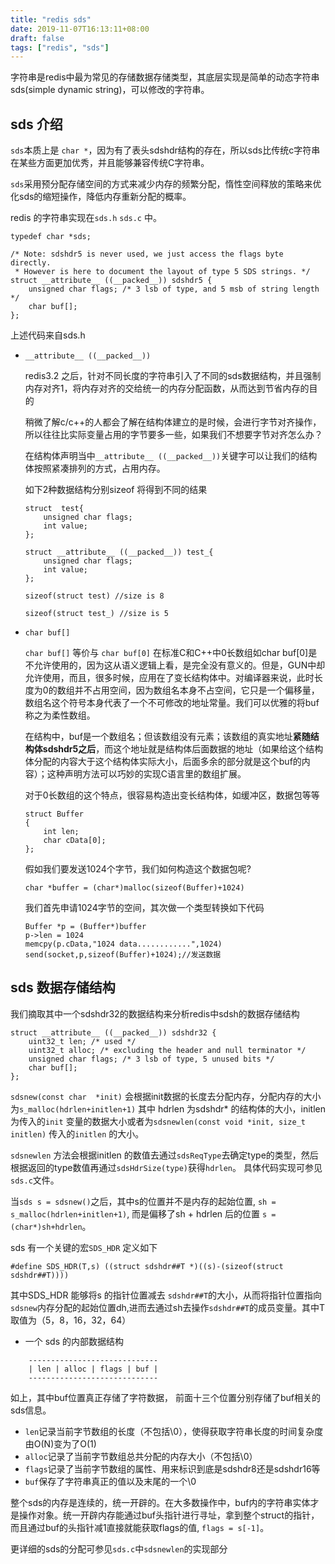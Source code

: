 ```yaml
---
title: "redis sds"
date: 2019-11-07T16:13:11+08:00
draft: false
tags: ["redis", "sds"]
---
```


字符串是redis中最为常见的存储数据存储类型，其底层实现是简单的动态字符串sds(simple dynamic string)，可以修改的字符串。

## sds 介绍
`sds`本质上是 `char *`，因为有了表头sdshdr结构的存在，所以sds比传统c字符串在某些方面更加优秀，并且能够兼容传统C字符串。

`sds`采用预分配存储空间的方式来减少内存的频繁分配，惰性空间释放的策略来优化sds的缩短操作，降低内存重新分配的概率。

redis 的字符串实现在`sds.h` `sds.c` 中。

```
typedef char *sds;

/* Note: sdshdr5 is never used, we just access the flags byte directly.
 * However is here to document the layout of type 5 SDS strings. */
struct __attribute__ ((__packed__)) sdshdr5 {
    unsigned char flags; /* 3 lsb of type, and 5 msb of string length */
    char buf[];
};
```
上述代码来自sds.h

* `__attribute__ ((__packed__))`

    redis3.2 之后，针对不同长度的字符串引入了不同的sds数据结构，并且强制内存对齐1，将内存对齐的交给统一的内存分配函数，从而达到节省内存的目的

    稍微了解c/c++的人都会了解在结构体建立的是时候，会进行字节对齐操作，所以往往比实际变量占用的字节要多一些，如果我们不想要字节对齐怎么办？

    在结构体声明当中`__attribute__ ((__packed__))`关键字可以让我们的结构体按照紧凑排列的方式，占用内存。

    如下2种数据结构分别sizeof 将得到不同的结果
    ```
    struct  test{
        unsigned char flags;
        int value;
    };

    struct __attribute__ ((__packed__)) test_{
        unsigned char flags;
        int value;
    };
    ```

    `sizeof(struct test) //size is 8`

    `sizeof(struct test_) //size is 5`

* `char buf[]`

    `char buf[]` 等价与 `char buf[0]` 在标准C和C++中0长数组如char buf[0]是不允许使用的，因为这从语义逻辑上看，是完全没有意义的。但是，GUN中却允许使用，而且，很多时候，应用在了变长结构体中。对编译器来说，此时长度为0的数组并不占用空间，因为数组名本身不占空间，它只是一个偏移量， 数组名这个符号本身代表了一个不可修改的地址常量。我们可以优雅的将buf称之为柔性数组。

    在结构中，buf是一个数组名；但该数组没有元素；该数组的真实地址**紧随结构体sdshdr5之后**，而这个地址就是结构体后面数据的地址（如果给这个结构体分配的内容大于这个结构体实际大小，后面多余的部分就是这个buf的内容）；这种声明方法可以巧妙的实现C语言里的数组扩展。

    对于0长数组的这个特点，很容易构造出变长结构体，如缓冲区，数据包等等
    ```
    struct Buffer
    {
        int len;
        char cData[0];
    };
    ```
    假如我们要发送1024个字节，我们如何构造这个数据包呢?

    `char *buffer = (char*)malloc(sizeof(Buffer)+1024)`
    
    我们首先申请1024字节的空间，其次做一个类型转换如下代码
    ```
    Buffer *p = (Buffer*)buffer
    p->len = 1024
    memcpy(p.cData,"1024 data............",1024)
    send(socket,p,sizeof(Buffer)+1024);//发送数据
    ```

## sds 数据存储结构

我们摘取其中一个sdshdr32的数据结构来分析redis中sdsh的数据存储结构
```
struct __attribute__ ((__packed__)) sdshdr32 {
    uint32_t len; /* used */
    uint32_t alloc; /* excluding the header and null terminator */
    unsigned char flags; /* 3 lsb of type, 5 unused bits */
    char buf[];
};
```

`sdsnew(const char  *init)` 会根据init数据的长度去分配内存，分配内存的大小为`s_malloc(hdrlen+initlen+1)` 其中 hdrlen 为sdshdr* 的结构体的大小，initlen为传入的`init` 变量的数据大小或者为`sdsnewlen(const void *init, size_t initlen)` 传入的`initlen` 的大小。

`sdsnewlen` 方法会根据initlen 的数值去通过`sdsReqType`去确定type的类型，然后根据返回的type数值再通过`sdsHdrSize(type)`获得`hdrlen`。 具体代码实现可参见`sds.c`文件。

当`sds s = sdsnew()`之后，其中s的位置并不是内存的起始位置, `sh = s_malloc(hdrlen+initlen+1)`, 而是偏移了sh + hdrlen 后的位置 `s = (char*)sh+hdrlen`。

sds 有一个关键的宏`SDS_HDR` 定义如下

```
#define SDS_HDR(T,s) ((struct sdshdr##T *)((s)-(sizeof(struct sdshdr##T))))
```

其中SDS_HDR 能够将s 的指针位置减去 `sdshdr##T`的大小，从而将指针位置指向`sdsnew`内存分配的起始位置dh,进而去通过sh去操作`sdshdr##T`的成员变量。其中T取值为（5，8，16，32，64）

* 一个 sds 的内部数据结构

```
    -----------------------------
    | len | alloc | flags | buf |
    -----------------------------
```

如上，其中buf位置真正存储了字符数据， 前面十三个位置分别存储了buf相关的sds信息。

* `len`记录当前字节数组的长度（不包括\0），使得获取字符串长度的时间复杂度由O(N)变为了O(1)
* `alloc`记录了当前字节数组总共分配的内存大小（不包括\0）
* `flags`记录了当前字节数组的属性、用来标识到底是sdshdr8还是sdshdr16等
* `buf`保存了字符串真正的值以及末尾的一个\0

整个sds的内存是连续的，统一开辟的。在大多数操作中，buf内的字符串实体才是操作对象。统一开辟内存能通过buf头指针进行寻址，拿到整个struct的指针，而且通过buf的头指针减1直接就能获取flags的值, `flags = s[-1]`。

更详细的sds的分配可参见`sds.c`中`sdsnewlen`的实现部分